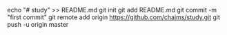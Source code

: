 echo "# study" >> README.md
git init
git add README.md
git commit -m "first commit"
git remote add origin https://github.com/chaims/study.git
git push -u origin master
